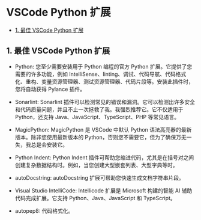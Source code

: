 # VSCode Python 扩展<!-- omit in toc -->

- [1. 最佳 VSCode Python 扩展](#1-最佳-vscode-python-扩展)

## 1. 最佳 VSCode Python 扩展

-   Python: 您至少需要安装用于 Python 编程的官方 Python 扩展。它提供了您需要的许多功能，例如 IntelliSense、linting、调试、代码导航、代码格式化、重构、变量资源管理器、测试资源管理器、代码片段等。安装此插件时，您将自动获得 Pylance 插件。

-   Sonarlint: Sonarlint 插件可以检测常见的错误和漏洞。它可以检测出许多安全和代码质量问题，并且不止一次拯救了我。我强烈推荐它。它不仅适用于 Python，还支持 Java、JavaScript、TypeScript、PHP 等常见语言。

-   MagicPython: MagicPython 是 VSCode 中默认 Python 语法高亮器的最新版本。除非您使用最新版本的 Python，否则您不需要它，但为了确保万无一失，我总是会安装它。

-   Python Indent: Python Indent 插件可帮助您缩进代码，尤其是在括号对之间创建复杂数据结构时。例如，当您创建大型嵌套列表、大型字典等时。

-   autoDocstring: autoDocstring 扩展可帮助您快速生成文档字符串片段。

-   Visual Studio IntelliCode: Intellicode 扩展是 Microsoft 构建的智能 AI 辅助代码完成扩展。它支持 Python、Java、JavaScript 和 TypeScript。

-   autopep8: 代码格式化。
